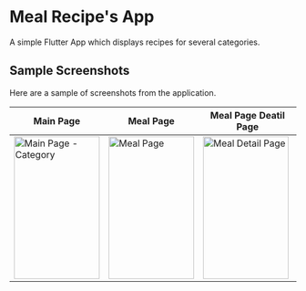 # Meal Recipe's App

A simple Flutter App which displays recipes for several categories.

## Sample Screenshots

Here are a sample of screenshots from the application.

**Main Page** | **Meal Page** | **Meal Page Deatil Page**
------------ | ------------- | -------------
<img src="https://i.imgur.com/ET13zmP.png" alt="Main Page - Category" width="150" height="250"/> | <img src="https://i.imgur.com/F5cSXkj.png" alt="Meal Page" width="150" height="250"/> | <img src="https://i.imgur.com/ls6Xwx6.png" alt="Meal Detail Page" width="150" height="250"/>

